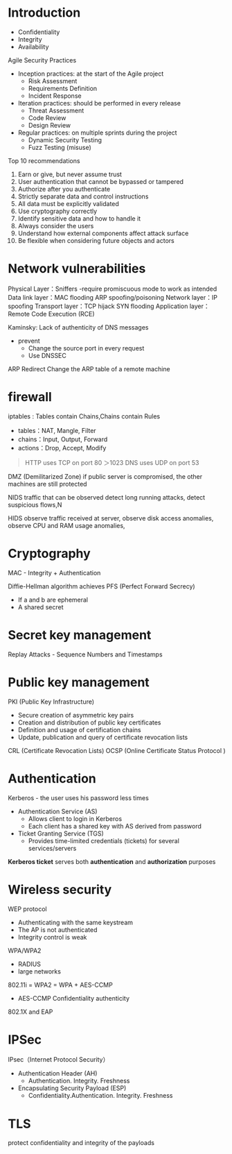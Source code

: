 

# Introduction

* Confidentiality 
* Integrity 
* Availability


Agile Security Practices
* Inception practices: at the start of the Agile project
	* Risk Assessment
	* Requirements Definition
	* Incident Response 
* Iteration practices: should be performed in every release
	* Threat Assessment
	* Code Review
	* Design Review
* Regular practices: on multiple sprints during the project
	* Dynamic Security Testing
	* Fuzz Testing (misuse)


Top 10 recommendations 
1. Earn or give, but never assume trust 
2. User authentication that cannot be bypassed or tampered 
3. Authorize after you authenticate 
4. Strictly separate data and control instructions 
5. All data must be explicitly validated 
6. Use cryptography correctly 
7. Identify sensitive data and how to handle it 
8. Always consider the users 
9. Understand how external components affect attack surface 
10. Be flexible when considering future objects and actors






# Network vulnerabilities

Physical Layer：Sniffers -require promiscuous mode to work as intended
Data link layer：MAC flooding  ARP spoofing/poisoning
Network layer：IP spoofing
Transport layer：TCP hijack  SYN flooding
Application layer： Remote Code Execution (RCE)


Kaminsky: Lack of authenticity of DNS messages
* prevent
	* Change the source port in every request
	* Use DNSSEC

ARP Redirect Change the ARP table of a remote machine

# firewall

iptables : Tables contain Chains,Chains contain Rules
* tables：NAT, Mangle, Filter
* chains：Input, Output, Forward
* actions：Drop, Accept, Modify



> HTTP uses TCP on port 80
> ＞1023
> DNS uses UDP on port 53






DMZ (Demilitarized Zone) 
if public server is compromised, the other machines are still protected

NIDS
traffic that can be observed
detect long running attacks, detect suspicious flows,N

HIDS
observe traffic received at server, observe disk access anomalies, observe CPU and RAM usage anomalies,







# Cryptography


MAC - Integrity + Authentication



Diffie-Hellman algorithm achieves PFS (Perfect Forward Secrecy)
* If a and b are ephemeral
* A shared secret







# Secret key management

Replay Attacks - Sequence Numbers and Timestamps




# Public key management

PKI (Public Key Infrastructure)
* Secure creation of asymmetric key pairs
* Creation and distribution of public key certificates
* Definition and usage of certification chains
* Update, publication and query of certificate revocation lists


CRL (Certificate Revocation Lists)
OCSP (Online Certificate Status Protocol )






# Authentication
Kerberos - the user uses his password less times
* Authentication Service (AS) 
	* Allows client to login in Kerberos
	* Each client has a shared key with AS derived from password
* Ticket Granting Service (TGS)
	* Provides time-limited credentials (tickets) for several services/servers

**Kerberos ticket** serves both **authentication** and **authorization** purposes


# Wireless security
WEP protocol
* Authenticating with the same keystream
* The AP is not authenticated
* Integrity control is weak


WPA/WPA2
* RADIUS
* large networks


802.11i = WPA2 = WPA + AES-CCMP
* AES-CCMP Confidentiality authenticity


802.1X and EAP



# IPSec


IPsec（Internet Protocol Security）
* Authentication Header (AH)
	* Authentication. Integrity. Freshness
* Encapsulating Security Payload (ESP)
	* Confidentiality.Authentication. Integrity. Freshness


# TLS

protect confidentiality and integrity of the payloads








